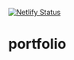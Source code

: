 [![Netlify Status](https://api.netlify.com/api/v1/badges/56217c7f-07c1-466b-a22c-c16c10b49453/deploy-status)](https://app.netlify.com/sites/hadyandev/deploys)
# portfolio
